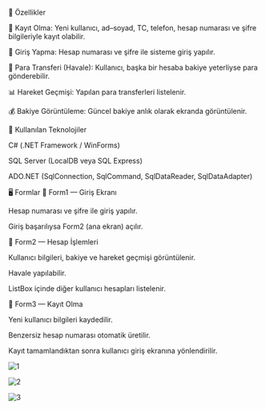 🚀 Özellikler

👤 Kayıt Olma: Yeni kullanıcı, ad–soyad, TC, telefon, hesap numarası ve şifre bilgileriyle kayıt olabilir.

🔑 Giriş Yapma: Hesap numarası ve şifre ile sisteme giriş yapılır.

💸 Para Transferi (Havale): Kullanıcı, başka bir hesaba bakiye yeterliyse para gönderebilir.

📊 Hareket Geçmişi: Yapılan para transferleri listelenir.

💰 Bakiye Görüntüleme: Güncel bakiye anlık olarak ekranda görüntülenir.


🧩 Kullanılan Teknolojiler

C# (.NET Framework / WinForms)

SQL Server (LocalDB veya SQL Express)

ADO.NET (SqlConnection, SqlCommand, SqlDataReader, SqlDataAdapter)

🖥️ Formlar
🪪 Form1 — Giriş Ekranı

Hesap numarası ve şifre ile giriş yapılır.

Giriş başarılıysa Form2 (ana ekran) açılır.

💼 Form2 — Hesap İşlemleri

Kullanıcı bilgileri, bakiye ve hareket geçmişi görüntülenir.

Havale yapılabilir.

ListBox içinde diğer kullanıcı hesapları listelenir.

🧾 Form3 — Kayıt Olma

Yeni kullanıcı bilgileri kaydedilir.

Benzersiz hesap numarası otomatik üretilir.

Kayıt tamamlandıktan sonra kullanıcı giriş ekranına yönlendirilir.

![1](https://github.com/user-attachments/assets/e1576c20-851e-4156-8714-938e6e3a99f1)

![2](https://github.com/user-attachments/assets/8da56f2c-45a9-4b13-b898-9ffbc2429eb5)

![3](https://github.com/user-attachments/assets/ea39d94a-af3d-4f07-9fa8-80fc92ca09b7)

